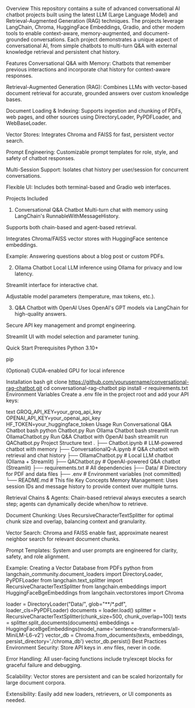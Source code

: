 Overview
This repository contains a suite of advanced conversational AI chatbot projects built using the latest LLM (Large Language Model) and Retrieval-Augmented Generation (RAG) techniques. The projects leverage LangChain, Chroma, HuggingFace Embeddings, Gradio, and other modern tools to enable context-aware, memory-augmented, and document-grounded conversations. Each project demonstrates a unique aspect of conversational AI, from simple chatbots to multi-turn Q&A with external knowledge retrieval and persistent chat history.

Features
Conversational Q&A with Memory:
Chatbots that remember previous interactions and incorporate chat history for context-aware responses.

Retrieval-Augmented Generation (RAG):
Combines LLMs with vector-based document retrieval for accurate, grounded answers over custom knowledge bases.

Document Loading & Indexing:
Supports ingestion and chunking of PDFs, web pages, and other sources using DirectoryLoader, PyPDFLoader, and WebBaseLoader.

Vector Stores:
Integrates Chroma and FAISS for fast, persistent vector search.

Prompt Engineering:
Customizable prompt templates for role, style, and safety of chatbot responses.

Multi-Session Support:
Isolates chat history per user/session for concurrent conversations.

Flexible UI:
Includes both terminal-based and Gradio web interfaces.

Projects Included
1. Conversational Q&A Chatbot
Multi-turn chat with memory using LangChain's RunnableWithMessageHistory.

Supports both chain-based and agent-based retrieval.

Integrates Chroma/FAISS vector stores with HuggingFace sentence embeddings.

Example: Answering questions about a blog post or custom PDFs.

2. Ollama Chatbot
Local LLM inference using Ollama for privacy and low latency.

Streamlit interface for interactive chat.

Adjustable model parameters (temperature, max tokens, etc.).

3. Q&A Chatbot with OpenAI
Uses OpenAI's GPT models via LangChain for high-quality answers.

Secure API key management and prompt engineering.

Streamlit UI with model selection and parameter tuning.

Quick Start
Prerequisites
Python 3.10+

pip

(Optional) CUDA-enabled GPU for local inference

Installation
bash
git clone https://github.com/yourusername/conversational-rag-chatbot.git
cd conversational-rag-chatbot
pip install -r requirements.txt
Environment Variables
Create a .env file in the project root and add your API keys:

text
GROQ_API_KEY=your_groq_api_key
OPENAI_API_KEY=your_openai_api_key
HF_TOKEN=your_huggingface_token
Usage
Run Conversational Q&A Chatbot
bash
python Chatbot.py
Run Ollama Chatbot
bash
streamlit run OllamaChatbot.py
Run Q&A Chatbot with OpenAI
bash
streamlit run QAChatbot.py
Project Structure
text
.
├── Chatbot.ipynb           # LLM-powered chatbot with memory
├── ConversationalQ-A.ipynb # Q&A chatbot with retrieval and chat history
├── OllamaChatbot.py        # Local LLM chatbot (Ollama + Streamlit)
├── QAChatbot.py            # OpenAI-powered Q&A chatbot (Streamlit)
├── requirements.txt        # All dependencies
├── Data/                   # Directory for PDF and data files
├── .env                    # Environment variables (not committed)
└── README.md               # This file
Key Concepts
Memory Management:
Uses session IDs and message history to provide context over multiple turns.

Retrieval Chains & Agents:
Chain-based retrieval always executes a search step; agents can dynamically decide when/how to retrieve.

Document Chunking:
Uses RecursiveCharacterTextSplitter for optimal chunk size and overlap, balancing context and granularity.

Vector Search:
Chroma and FAISS enable fast, approximate nearest neighbor search for relevant document chunks.

Prompt Templates:
System and user prompts are engineered for clarity, safety, and role alignment.

Example: Creating a Vector Database from PDFs
python
from langchain_community.document_loaders import DirectoryLoader, PyPDFLoader
from langchain.text_splitter import RecursiveCharacterTextSplitter
from langchain.embeddings import HuggingFaceBgeEmbeddings
from langchain.vectorstores import Chroma

loader = DirectoryLoader("Data/", glob="**/*.pdf", loader_cls=PyPDFLoader)
documents = loader.load()
splitter = RecursiveCharacterTextSplitter(chunk_size=500, chunk_overlap=100)
texts = splitter.split_documents(documents)
embeddings = HuggingFaceBgeEmbeddings(model_name='sentence-transformers/all-MiniLM-L6-v2')
vector_db = Chroma.from_documents(texts, embeddings, persist_directory='./chroma_db')
vector_db.persist()
Best Practices
Environment Security:
Store API keys in .env files, never in code.

Error Handling:
All user-facing functions include try/except blocks for graceful failure and debugging.

Scalability:
Vector stores are persistent and can be scaled horizontally for large document corpora.

Extensibility:
Easily add new loaders, retrievers, or UI components as needed.






